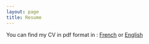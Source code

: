```yaml
---
layout: page
title: Resume
---
```


You can find my CV in pdf format in : [French](CVHallifaxFR.pdf) or [English](CVHallifaxEN.pdf)
